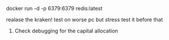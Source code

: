 docker run -d -p 6379:6379 redis:latest  

realase the kraken! test on worse pc but stress test it before that 


1. Check debugging for the capital allocation

